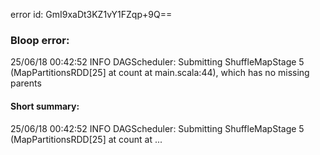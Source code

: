 error id: GmI9xaDt3KZ1vY1FZqp+9Q==
### Bloop error:

25/06/18 00:42:52 INFO DAGScheduler: Submitting ShuffleMapStage 5 (MapPartitionsRDD[25] at count at main.scala:44), which has no missing parents
#### Short summary: 

25/06/18 00:42:52 INFO DAGScheduler: Submitting ShuffleMapStage 5 (MapPartitionsRDD[25] at count at ...